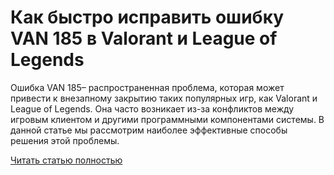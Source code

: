 # Как быстро исправить ошибку VAN 185 в Valorant и League of Legends



Ошибка VAN 185– распространенная проблема, которая может привести к внезапному закрытию таких популярных игр, как Valorant и League of Legends. Она часто возникает из-за конфликтов между игровым клиентом и другими программными компонентами системы. В данной статье мы рассмотрим наиболее эффективные способы решения этой проблемы.

[Читать статью полностью](https://xyberbara.com/gaming/van-185-valorant-league-of-legends/)
